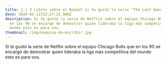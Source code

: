 ```yaml
---
title: 🏀 | 3 Libros sobre el Basket si te gustó la serie "The Last Dance"
date: 2020-05-11T13:27:22.086Z
description: Si te gustó la serie de Netflix sobre el equipo Chicago Bulls que
  en los 90 se encargó de demostrar quien lideraba la liga más competitiva del
  mundo esto es para vos.
thumbnail: /img/maquina-de-escribir.jpg
---
```

Si te gustó la serie de Netflix sobre el equipo Chicago Bulls que en los 90 se encargó de demostrar quien lideraba la liga más competitiva del mundo esto es para vos.